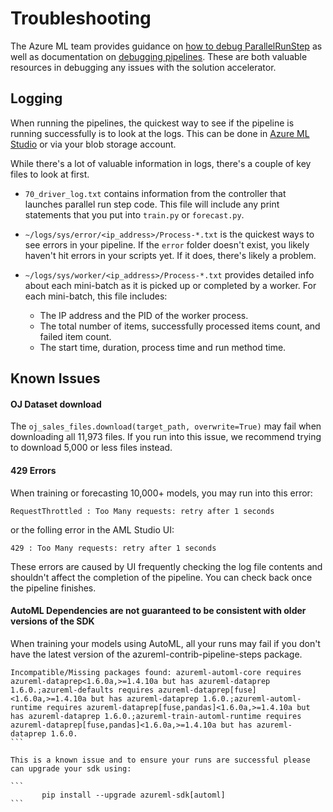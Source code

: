 # Troubleshooting

The Azure ML team provides guidance on [how to debug ParallelRunStep](https://docs.microsoft.com/en-us/azure/machine-learning/how-to-debug-parallel-run-step) as well as documentation on [debugging pipelines](https://docs.microsoft.com/en-us/azure/machine-learning/how-to-debug-pipelines#testing-scripts-locally). These are both valuable resources in debugging any issues with the solution accelerator.

## Logging

When running the pipelines, the quickest way to see if the pipeline is running successfully is to look at the logs. This can be done in [Azure ML Studio](https://ml.azure.com) or via your blob storage account.

While there's a lot of valuable information in logs, there's a couple of key files to look at first.

- ```70_driver_log.txt``` contains information from the controller that launches parallel run step code. This file will include any print statements that you put into ```train.py``` or ```forecast.py```.

- ```~/logs/sys/error/<ip_address>/Process-*.txt``` is the quickest ways to see errors in your pipeline. If the ```error``` folder doesn't exist, you likely haven't hit errors in your scripts yet. If it does, there's likely a problem.

- ```~/logs/sys/worker/<ip_address>/Process-*.txt``` provides detailed info about each mini-batch as it is picked up or completed by a worker. For each mini-batch, this file includes:
  - The IP address and the PID of the worker process.
  - The total number of items, successfully processed items count, and failed item count.
  - The start time, duration, process time and run method time.

## Known Issues

#### OJ Dataset download

The ```oj_sales_files.download(target_path, overwrite=True)``` may fail when downloading all 11,973 files. If you run into this issue, we recommend trying to download 5,000 or less files instead.

#### 429 Errors

 When training or forecasting 10,000+ models, you may run into this error:

 ```
 RequestThrottled : Too Many requests: retry after 1 seconds
 ```

  or the folling error in the AML Studio UI:

  ```
  429 : Too Many requests: retry after 1 seconds
  ```

These errors are caused by UI frequently checking the log file contents and shouldn't affect the completion of the pipeline. You can check back once the pipeline finishes.

#### AutoML Dependencies are not guaranteed to be consistent with older versions of the SDK
When training your models using AutoML, all your runs may fail if you don't have the latest version of the  azureml-contrib-pipeline-steps package.

````
Incompatible/Missing packages found: azureml-automl-core requires azureml-dataprep<1.6.0a,>=1.4.10a but has azureml-dataprep 1.6.0.;azureml-defaults requires azureml-dataprep[fuse]<1.6.0a,>=1.4.10a but has azureml-dataprep 1.6.0.;azureml-automl-runtime requires azureml-dataprep[fuse,pandas]<1.6.0a,>=1.4.10a but has azureml-dataprep 1.6.0.;azureml-train-automl-runtime requires azureml-dataprep[fuse,pandas]<1.6.0a,>=1.4.10a but has azureml-dataprep 1.6.0.
```

This is a known issue and to ensure your runs are successful please can upgrade your sdk using: 

```
       pip install --upgrade azureml-sdk[automl]
```
